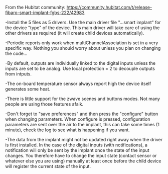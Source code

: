From the Hubitat community: https://community.hubitat.com/t/release-fibaro-smart-implant-fgbs-222/42983

-Install the 5 files as 5 drivers. Use the main driver file "...smart implant" for the device "type" of the device. 
 This main driver will take care of using the other drivers as required (it will create child devices automatically).
 
-Periodic reports only work when multiChannelAssociation is set in a very specific way. Nothing you should worry about 
 unless you plan on changing the code...
 
-By default, outputs are individually linked to the digital inputs unless the inputs are set to be analog. Use 
 local protection = 2 to decouple outputs from intputs.

-The on-board temperature sensor always report high the device itself generates some heat.

-There is little support for the zwave scenes and buttons modes. Not many people are using those features afaik.

-Don't forget to "save preferences" and then press the "configure" button when changing parameters. When configure is pressed, 
 configuration parameters are sent over the air to the implant, this can take some times (1 minute), check the log to see 
 what is happening if you want.
 
-The data from the implant might not be updated right away when the driver is first installed. In the case of the digital
 inputs (with notifications), a notification will only be sent by the implant once the state of the input changes. You therefore 
 have to change the input state (contact sensor or whatever else you are using) manually at least once before the child device will 
 register the current state of the input.
